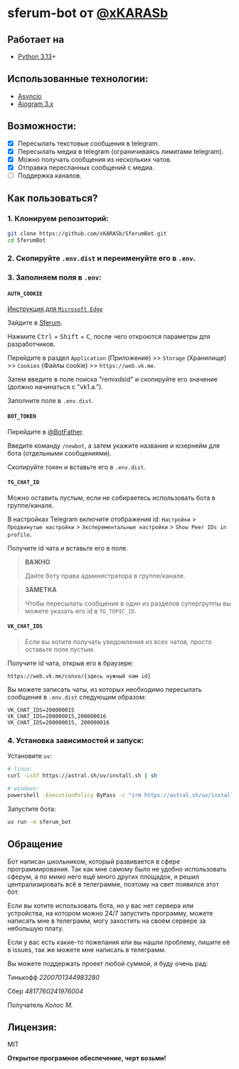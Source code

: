 # sferum-bot от [@xKARASb](https://github.com/xKARASb)

## Работает на

- [Python 3.13](https://docs.python.org/3.13/)+

## Использованные технологии:

- [Asyncio](https://docs.python.org/3/library/asyncio.html)
- [Aiogram 3.x](https://docs.aiogram.dev/en/latest/)

## Возможности:

- [x] Пересылать текстовые сообщения в telegram.
- [x] Пересылать медиа в telegram (ограничиваясь лимитами telegram).
- [x] Можно получать сообщения из нескольких чатов.
- [x] Отправка пересланных сообщений с медиа.
- [ ] Поддержка каналов.

## Как пользоваться?

### 1. Клонируем репозиторий:

``` sh
git clone https://github.com/xKARASb/SferumBot.git
cd SferumBot
```

### 2. Скопируйте `.env.dist` и переименуйте его в `.env`.

### 3. Заполняем поля в `.env`:

#### `AUTH_COOKIE`

[Инструкция для `Microsoft Edge`](https://github.com/xKARASb/SferumBot/issues/9)

Зайдите в [Sferum](https://web.vk.me/).

Нажмите <kbd>Ctrl</kbd> + <kbd>Shift</kbd> + <kbd>C</kbd>, после чего откроются параметры для разработчиков.

Перейдите в раздел `Application` (Приложение) >> `Storage` (Хранилище) >> `Cookies` (Файлы cookie) >> `https://web.vk.me`.

Затем введите в поле поиска "remixdsid" и скопируйте его значение (должно начинаться с "vk1.a.").

Заполните поле в `.env.dist`.

#### `BOT_TOKEN`

Перейдите в [@BotFather](https://t.me/BotFather).

Введите команду `/newbot`, а затем укажите название и юзернейм для бота (отдельными сообщениями).

Скопируйте токен и вставьте его в `.env.dist`.

#### `TG_CHAT_ID`

Можно оставить пустым, если не собираетесь использовать бота в группе/канале.

В настройках Telegram включите отображения id: `Настройки` > `Продвинутые настройки` > `Эксперементальные настройки` > `Show Peer IDs in profile`.

Получите id чата и вставьте его в поле.

> **ВАЖНО**
>
> Дайте боту права администратора в группе/канале.

> **ЗАМЕТКА**
>
> Чтобы пересылать сообщения в один из разделов супергруппы вы можете указать его id в `TG_TOPIC_ID`.

#### `VK_CHAT_IDS`

> Если вы хотите получать уведомления из всех чатов, просто оставьте поле пустым.

Получите id чата, открыв его в браузере:

```
https://web.vk.me/convo/{здесь нужный нам id}
```

Вы можете записать чаты, из которых необходимо пересылать сообщения в `.env.dist` следующим образом:

```
VK_CHAT_IDS=200000015
VK_CHAT_IDS=200000015,200000016
VK_CHAT_IDS=200000015, 200000016
```

### 4. Установка зависимостей и запуск:

Установите `uv`:

``` bash
# linux:
curl -LsSf https://astral.sh/uv/install.sh | sh

# windows:
powershell -ExecutionPolicy ByPass -c "irm https://astral.sh/uv/install.ps1 | iex"
```

Запустите бота:

``` bash
uv run -m sferum_bot
```

## Обращение

Бот написан школьником, который развивается в сфере программирования. Так как мне самому было не удобно использовать сферум, а по мимо него ещё много других площадок, я решил централизировать всё в телеграмме, поэтому на свет появился этот бот.

Если вы хотите использовать бота, но у вас нет сервера или устройства, на котором можно 24/7 запустить программу, можете написать мне в телеграмм, могу захостить на своём сервере за небольшую плату.

Если у вас есть какие-то пожелания или вы нашли проблему, пишите её в issues, так же можете мне написать в телеграмм.

Вы можете поддержать проект любой суммой, я буду очень рад:

Тинькофф *2200701344983280*

Сбер *4817760241976004*

Получатель *Колос М.*

## Лицензия:

MIT

**Открытое програмное обеспечение, черт возьми!**
